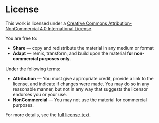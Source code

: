 # License

This work is licensed under a [Creative Commons Attribution-NonCommercial 4.0 International License](https://creativecommons.org/licenses/by-nc/4.0/).

You are free to:

- **Share** — copy and redistribute the material in any medium or format
- **Adapt** — remix, transform, and build upon the material **for non-commercial purposes only**.

Under the following terms:

- **Attribution** — You must give appropriate credit, provide a link to the license, and indicate if changes were made. You may do so in any reasonable manner, but not in any way that suggests the licensor endorses you or your use.
- **NonCommercial** — You may not use the material for commercial purposes.

For more details, see the [full license text](https://creativecommons.org/licenses/by-nc/4.0/legalcode).